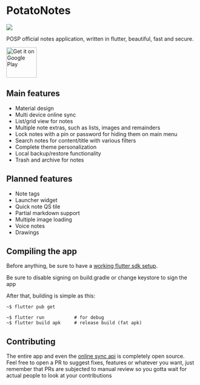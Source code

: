 # PotatoNotes

<img src="https://i.imgur.com/4Fm8gSc.png">

POSP official notes application, written in flutter, beautiful, fast and secure.

<a href='https://play.google.com/store/apps/details?id=com.potatoproject.notes&pcampaignid=pcampaignidMKT-Other-global-all-co-prtnr-py-PartBadge-Mar2515-1'><img alt='Get it on Google Play' src='https://play.google.com/intl/en_us/badges/static/images/badges/en_badge_web_generic.png' height="80px"/></a>

## Main features
- Material design
- Multi device online sync
- List/grid view for notes
- Multiple note extras, such as lists, images and remainders
- Lock notes with a pin or password for hiding them on main menu
- Search notes for content/title with various filters
- Complete theme personalization
- Local backup/restore functionality
- Trash and archive for notes

## Planned features
- Note tags
- Launcher widget
- Quick note QS tile
- Partial markdown support
- Multiple image loading
- Voice notes
- Drawings

## Compiling the app
Before anything, be sure to have a [working flutter sdk setup](https://flutter.dev/docs/get-started/install/linux).

Be sure to disable signing on build.gradle or change keystore to sign the app

After that, building is simple as this:
```
~$ flutter pub get

~$ flutter run           # for debug
~$ flutter build apk     # release build (fat apk)
```

## Contributing
The entire app and even the [online sync api](https://github.com/ATechnoHazard/potatosync) is completely open source.  
Feel free to open a PR to suggest fixes, features or whatever you want, just remember that PRs are subjected to manual review so you gotta wait for actual people to look at your contributions

